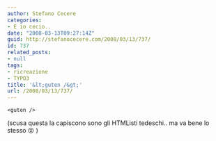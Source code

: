 ```yaml
---
author: Stefano Cecere
categories:
- E io cecio..
date: "2008-03-13T09:27:14Z"
guid: http://stefanocecere.com/2008/03/13/737/
id: 737
related_posts:
- null
tags:
- ricreazione
- TYPO3
title: '&lt;guten /&gt;'
url: /2008/03/13/737/
---
```


`<guten />`

(scusa questa la capiscono sono gli HTMListi tedeschi.. ma va bene lo stesso 😮 )